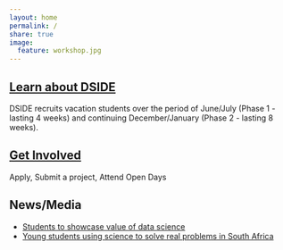 ```yaml
---
layout: home
permalink: /
share: true
image:
  feature: workshop.jpg
---
```


<div class="tiles">

<div class="tile">
  <h2 class="post-title"><a href='/about/'>Learn about DSIDE</a></h2>
  <p class="post-excerpt"> DSIDE recruits vacation students over the period of June/July (Phase 1 - lasting 4 weeks) and continuing December/January (Phase 2 - lasting 8 weeks).</p>
</div><!-- /.tile -->

<div class="tile">
  <h2 class="post-title"><a href='/get-involved/'>Get Involved</a></h2>
  <p class="post-excerpt">Apply, Submit a project, Attend Open Days</p>
  <h2 class="post-title">News/Media</h2>
  <p class="post-excerpt">
    <ul>
      <li><a href='http://www.itweb.co.za/index.php?option=com_content&view=article&id=158957'>Students to showcase value of data science</a>
      </li>
      <li><a href='http://www.dst.gov.za/index.php/media-room/latest-news/2096-young-students-using-science-to-solve-real-problems-in-south-africa'>Young students using science to solve real problems in South Africa</a>
      </li>
    </ul>
</p>
</div><!-- /.tile -->

</div><!-- /.tiles -->
